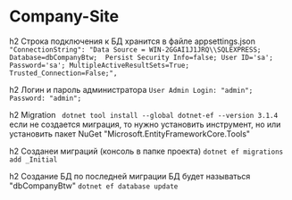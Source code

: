 # Company-Site
h2 Строка подключения к БД хранится в файле appsettings.json 
 ` "ConnectionString": "Data Source = WIN-2GGAI1J1JRQ\\SQLEXPRESS; Database=dbCompanyBtw; 
                                    Persist Security Info=false; User ID='sa'; Password='sa';
                                    MultipleActiveResultSets=True; Trusted_Connection=False;", ` 

h2 Логин и пароль администратора
` User Admin
Login: "admin";
Password: "admin"; `

h2 Migration 
`  dotnet tool install --global dotnet-ef --version 3.1.4 `
если не создается миграция, то нужно установить инструмент, но или установить пакет NuGet "Microsoft.EntityFrameworkCore.Tools"

h2 Созданеи миграций (консоль в папке проекта)
` dotnet ef migrations add _Initial `

h2 Создание БД по последней миграции БД будет называться "dbCompanyBtw"
` dotnet ef database update `
